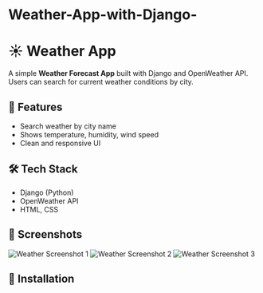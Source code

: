 ﻿# Weather-App-with-Django-
# ☀️ Weather App

A simple **Weather Forecast App** built with Django and OpenWeather API. Users can search for current weather conditions by city.

## 🚀 Features
- Search weather by city name
- Shows temperature, humidity, wind speed
- Clean and responsive UI

## 🛠 Tech Stack
- Django (Python)
- OpenWeather API
- HTML, CSS

## 📸 Screenshots
![Weather Screenshot 1](images/weather1.png)
![Weather Screenshot 2](images/weather2.png)
![Weather Screenshot 3](images/weather3.png)

## 🔧 Installation
